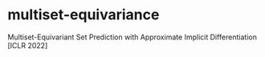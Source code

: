 # multiset-equivariance
Multiset-Equivariant Set Prediction with Approximate Implicit Differentiation [ICLR 2022]
